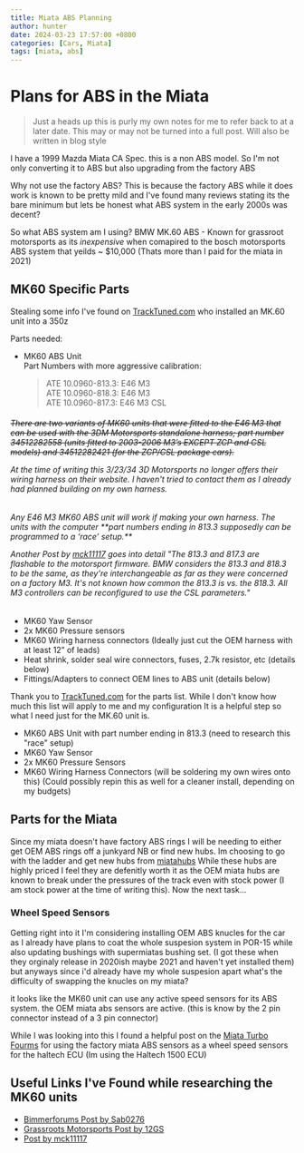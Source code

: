 ```yaml
---
title: Miata ABS Planning
author: hunter
date: 2024-03-23 17:57:00 +0800
categories: [Cars, Miata]
tags: [miata, abs]
---
```


# Plans for ABS in the Miata

> Just a heads up this is purly my own notes for me to refer back to at a later date. This may or may not be turned into a full post. Will also be written in blog style

I have a 1999 Mazda Miata CA Spec. this is a non ABS model. So I'm not only converting it to ABS but also upgrading from the factory ABS

Why not use the factory ABS?
This is because the factory ABS while it does work is known to be pretty mild and I've found many reviews stating its the bare minimum but lets be honest what ABS system in the early 2000s was decent?

So what ABS system am I using?
BMW MK.60 ABS - Known for grassroot motorsports as its *inexpensive* when comapired to the bosch motorsports ABS system that yeilds ~ $10,000 (Thats more than I paid for the miata in 2021)

## MK60 Specific Parts
Stealing some info I've found on [TrackTuned.com](https://www.tracktuned.com/feed/mk60absswapguide) who installed an MK.60 unit into a 350z

Parts needed:

- MK60 ABS Unit  <br>Part Numbers with more aggressive calibration:
  <blockquote>  
    ATE 10.0960-813.3: E46 M3
    <br> ATE 10.0960-818.3: E46 M3
    <br> ATE 10.0960-817.3: E46 M3 CSL
</blockquote>
<h6><s>There are two variants of MK60 units that were fitted to the E46 M3 that can be used with the 3DM Motorsports standalone harness; part number 34512282558 (units fitted to 2003-2006 M3’s EXCEPT ZCP and CSL models) and 34512282421 (for the ZCP/CSL package cars).</s> 
  
At the time of writing this 3/23/34 3D Motorsports no longer offers their wiring harness on their website. I haven't tried to contact them as I already had planned building on my own harness. </h6>
<h6>
Any E46 M3 MK60 ABS unit will work if making your own harness. The units with the computer **part numbers ending in 813.3 supposedly can be programmed to a ‘race’ setup.**

Another Post by [mck11117](https://rusefi.com/forum/viewtopic.php?t=2454) goes into detail "*The 813.3 and 817.3 are flashable to the motorsport firmware.* BMW considers the 813.3 and 818.3 to be the same, as they're interchangeable as far as they were concerned on a factory M3. It's not known how common the 813.3 is vs. the 818.3. All M3 controllers can be reconfigured to use the CSL parameters."
</h6>

-  MK60 Yaw Sensor
-  2x MK60 Pressure sensors
-  MK60 Wiring harness connectors (Ideally just cut the OEM harness with at least 12” of leads)
-  Heat shrink, solder seal wire connectors, fuses, 2.7k resistor, etc (details below)
-  Fittings/Adapters to connect OEM lines to ABS unit (details below)

Thank you to [TrackTuned.com](https://www.tracktuned.com/feed/mk60absswapguide) for the parts list. While I don't know how much this list will apply to me and my configuration It is a helpful step
so what I need just for the MK.60 unit is. 

- MK60 ABS Unit with part number ending in 813.3 (need to research this "race" setup)
- MK60 Yaw Sensor
- 2x MK60 Pressure Sensors
- MK60 Wiring Harness Connectors (will be soldering my own wires onto this) (Could possibly repin this as well for a cleaner install, depending on my budgets)

## Parts for the Miata

Since my miata doesn't have factory ABS rings I will be needing to either get OEM ABS rings off a junkyard NB or find new hubs. Im choosing to go with the ladder and get new hubs from [miatahubs](https://www.miatahubs.com) While these hubs are highly priced I feel they are defenitly worth it as the OEM miata hubs are known to break under the pressures of the track even with stock power (I am stock power at the time of writing this). Now the next task... 

### Wheel Speed Sensors

Getting right into it I'm considering installing OEM ABS knucles for the car as I already have plans to coat the whole suspesion system in POR-15 while also updating bushings with supermiatas bushing set. (I got these when they orginaly release in 2020ish maybe 2021 and haven't yet installed them) but anyways since i'd already have my whole suspesion apart what's the difficulty of swapping the knucles on my miata?

it looks like the MK60 unit can use any active speed sensors for its ABS system. the OEM miata abs sensors are active. (this is know by the 2 pin connector instead of a 3 pin connector)

While I was looking into this I found a helpful post on the [Miata Turbo Fourms](https://www.miataturbo.net/haltech-118/%5Bhow-%5D-vss-abs-sensor-na-nb-107705/) for using the factory miata ABS sensors as a wheel speed sensors for the haltech ECU (Im using the Haltech 1500 ECU)











## Useful Links I've Found while researching the MK60 units
- [Bimmerforums Post by Sab0276](https://www.bimmerforums.com/forum/showthread.php?2304811-MK60-ABS-Standalone-info)
- [Grassroots Motorsports Post by 12GS](https://grassrootsmotorsports.com/forum/grm/standalone-abs-installs-mk60-and-more/248099/page1/)
- [Post by mck11117](https://rusefi.com/forum/viewtopic.php?t=2454)
